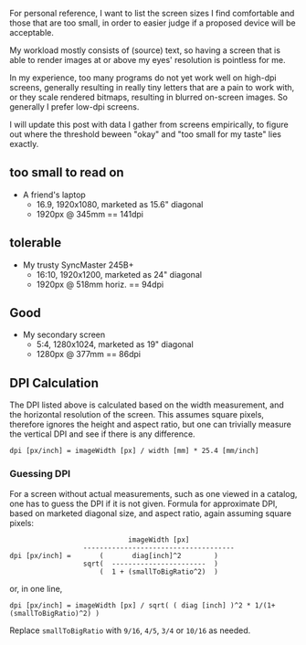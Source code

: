 ---
---

For personal reference,
I want to list the screen sizes I find comfortable and those
that are too small, in order to easier judge if a proposed
device will be acceptable.

My workload mostly consists of (source) text, so having a screen
that is able to render images at or above my eyes' resolution
is pointless for me.

In my experience, too many programs do not yet work
well on high-dpi screens, generally resulting in really tiny
letters that are a pain to work with,
or they scale rendered bitmaps,
resulting in blurred on-screen images.
So generally I prefer low-dpi screens.

I will update this post with data I gather from screens
empirically, to figure out where the threshold beween "okay"
and "too small for my taste" lies exactly.

## too small to read on

* A friend's laptop
  * 16.9, 1920x1080, marketed as 15.6" diagonal
  * 1920px @ 345mm == 141dpi

## tolerable

* My trusty SyncMaster 245B+
  * 16:10, 1920x1200, marketed as 24" diagonal
  * 1920px @ 518mm horiz. == 94dpi

## Good

* My secondary screen
  * 5:4, 1280x1024, marketed as 19" diagonal
  * 1280px @ 377mm == 86dpi

## DPI Calculation

The DPI listed above is calculated based on the width measurement,
and the horizontal resolution of the screen.
This assumes square pixels, therefore ignores the height and
aspect ratio, but one can trivially measure the vertical DPI and
see if there is any difference.

```
dpi [px/inch] = imageWidth [px] / width [mm] * 25.4 [mm/inch]
```

### Guessing DPI

For a screen without actual measurements, such as one viewed
in a catalog, one has to guess the DPI if it is not given.
Formula for approximate DPI, based on marketed diagonal size,
and aspect ratio, again assuming square pixels:

```
                             imageWidth [px]
                  -------------------------------------
dpi [px/inch] =       (       diag[inch]^2        )
                  sqrt(  -----------------------  )
                      (  1 + (smallToBigRatio^2)  )

```

or, in one line,

```
dpi [px/inch] = imageWidth [px] / sqrt( ( diag [inch] )^2 * 1/(1+(smallToBigRatio)^2) )
```

Replace `smallToBigRatio` with `9/16`, `4/5`, `3/4` or `10/16` as needed.
